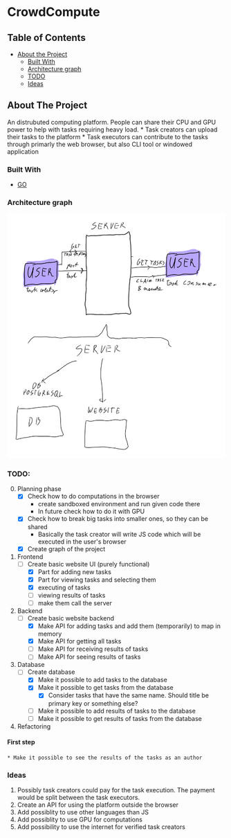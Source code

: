 # CrowdCompute

<!--
repo name: CrowdCompute
description: An distrubuted computing platform. People can share their CPU and GPU power to help with tasks requiring heavy load.
github name:  Basileus1990
link: https://github.com/Basileus1990/CrowdCompute
email: pawelb021@gmail.com
-->

<!-- TABLE OF CONTENTS -->
## Table of Contents

* [About the Project](#about-the-project)
    * [Built With](#built-with)
    * [Architecture graph](#architecture-graph)
    * [TODO](#TODO)
    * [Ideas](#ideas)


<!-- ABOUT THE PROJECT -->
## About The Project

An distrubuted computing platform. People can share their CPU and GPU power to help with tasks requiring heavy load.
    * Task creators can upload their tasks to the platform
    * Task executors can contribute to the tasks through primarly the web browser, but also CLI tool or windowed application

### Built With
* [GO](https://golang.org/)

### Architecture graph
![Architecture graph](./docs/architecture_graph.png)
### TODO:
0. Planning phase
    * [X] Check how to do computations in the browser
        * create sandboxed environment and run given code there
        * In future check how to do it with GPU
    * [X] Check how to break big tasks into smaller ones, so they can be shared
        * Basically the task creator will write JS code which will be executed in the user's browser
    * [X] Create graph of the project
    
1. Frontend
    * [ ] Create basic website UI (purely functional)
        * [X] Part for adding new tasks
        * [X] Part for viewing tasks and selecting them
        * [X] executing of tasks
        * [ ] viewing results of tasks
        * [ ] make them call the server
2. Backend 
    * [ ] Create basic website backend
        * [X] Make API for adding tasks and add them (temporarily) to map in memory
        * [X] Make API for getting all tasks
        * [ ] Make API for receiving results of tasks
        * [ ] Make API for seeing results of tasks

3. Database
    * [ ] Create database
        * [X] Make it possible to add tasks to the database
        * [X] Make it possible to get tasks from the database
            * [X] Consider tasks that have the same name. Should title be primary key or something else?
        * [ ] Make it possible to add results of tasks to the database
        * [ ] Make it possible to get results of tasks from the database

4. Refactoring



#### First step
    * Make it possible to see the results of the tasks as an author
### Ideas
1. Possibly task creators could pay for the task execution. The payment would be split between the task executors.
2. Create an API for using the platform outside the browser
3. Add possiblity to use other languages than JS
4. Add possiblity to use GPU for computations
5. Add possibility to use the internet for verified task creators